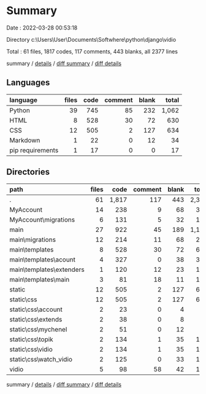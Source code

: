 # Summary

Date : 2022-03-28 00:53:18

Directory c:\Users\User\Documents\Softwhere\python\django\vidio

Total : 61 files,  1817 codes, 117 comments, 443 blanks, all 2377 lines

summary / [details](details.md) / [diff summary](diff.md) / [diff details](diff-details.md)

## Languages
| language | files | code | comment | blank | total |
| :--- | ---: | ---: | ---: | ---: | ---: |
| Python | 39 | 745 | 85 | 232 | 1,062 |
| HTML | 8 | 528 | 30 | 72 | 630 |
| CSS | 12 | 505 | 2 | 127 | 634 |
| Markdown | 1 | 22 | 0 | 12 | 34 |
| pip requirements | 1 | 17 | 0 | 0 | 17 |

## Directories
| path | files | code | comment | blank | total |
| :--- | ---: | ---: | ---: | ---: | ---: |
| . | 61 | 1,817 | 117 | 443 | 2,377 |
| MyAccount | 14 | 238 | 9 | 68 | 315 |
| MyAccount\migrations | 6 | 131 | 5 | 32 | 168 |
| main | 27 | 922 | 45 | 189 | 1,156 |
| main\migrations | 12 | 214 | 11 | 68 | 293 |
| main\templates | 8 | 528 | 30 | 72 | 630 |
| main\templates\acount | 4 | 327 | 0 | 38 | 365 |
| main\templates\extenders | 1 | 120 | 12 | 23 | 155 |
| main\templates\main | 3 | 81 | 18 | 11 | 110 |
| static | 12 | 505 | 2 | 127 | 634 |
| static\css | 12 | 505 | 2 | 127 | 634 |
| static\css\account | 2 | 23 | 0 | 4 | 27 |
| static\css\extends | 2 | 38 | 0 | 8 | 46 |
| static\css\mychenel | 2 | 51 | 0 | 12 | 63 |
| static\css\topik | 2 | 134 | 1 | 35 | 170 |
| static\css\vidio | 2 | 134 | 1 | 35 | 170 |
| static\css\watch_vidio | 2 | 125 | 0 | 33 | 158 |
| vidio | 5 | 98 | 58 | 42 | 198 |

summary / [details](details.md) / [diff summary](diff.md) / [diff details](diff-details.md)